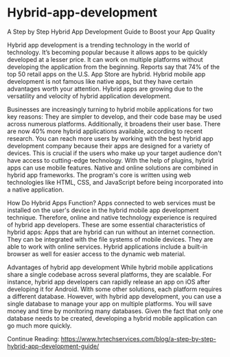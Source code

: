# Hybrid-app-development
A Step by Step Hybrid App Development Guide to Boost your App Quality

Hybrid app development is a trending technology in the world of technology. It’s becoming popular because it allows apps to be quickly developed at a lesser price. It can work on multiple platforms without developing the application from the beginning. Reports say that 74% of the top 50 retail apps on the U.S. App Store are hybrid. 
Hybrid mobile app development is not famous like native apps, but they have certain advantages worth your attention. Hybrid apps are growing due to the versatility and velocity of hybrid application development.

Businesses are increasingly turning to hybrid mobile applications for two key reasons: They are simpler to develop, and their code base may be used across numerous platforms. Additionally, it broadens their user base. There are now 40% more hybrid applications available, according to recent research.
You can reach more users by working with the best hybrid app development company because their apps are designed for a variety of devices. This is crucial if the users who make up your target audience don't have access to cutting-edge technology.
With the help of plugins, hybrid apps can use mobile features. Native and online solutions are combined in hybrid app frameworks. The program's core is written using web technologies like HTML, CSS, and JavaScript before being incorporated into a native application.

How Do Hybrid Apps Function?
Apps connected to web services must be installed on the user's device in the hybrid mobile app development technique. Therefore, online and native technology experience is required of hybrid app developers.
These are some essential characteristics of hybrid apps:
Apps that are hybrid can run without an internet connection.
They can be integrated with the file systems of mobile devices.
They are able to work with online services.
Hybrid applications include a built-in browser as well for easier access to the dynamic web material.

Advantages of hybrid app development
While hybrid mobile applications share a single codebase across several platforms, they are scalable. For instance, hybrid app developers can rapidly release an app on iOS after developing it for Android.
With some other solutions, each platform requires a different database. However, with hybrid app development, you can use a single database to manage your app on multiple platforms. You will save money and time by monitoring many databases.
Given the fact that only one database needs to be created, developing a hybrid mobile application can go much more quickly.

Continue Reading: https://www.hrtechservices.com/blog/a-step-by-step-hybrid-app-development-guide/
